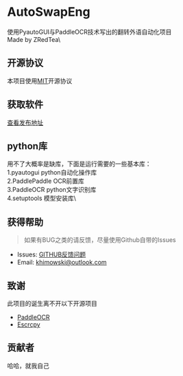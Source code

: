 # AutoSwapEng
使用PyautoGUI与PaddleOCR技术写出的翻转外语自动化项目\
Made by ZRedTea\

## 开源协议

本项目使用[MIT](https://mit-license.org/)开源协议

## 获取软件

[查看发布地址](https://github.com/Khimowski/AutoSwapEng/releases)

## python库
用不了大概率是缺库，下面是运行需要的一些基本库：\
1.pyautogui python自动化操作库\
2.PaddlePaddle OCR前置库\
3.PaddleOCR python文字识别库\
4.setuptools 模型安装库\

## 获得帮助
> 如果有BUG之类的请反馈，尽量使用Github自带的Issues

- Issues: [GITHUB反馈问题](https://github.com/Khimowski/AutoSwapEng/issues)
- Email: khimowski@outlook.com

## 致谢
此项目的诞生离不开以下开源项目

- [PaddleOCR](https://github.com/PaddlePaddle/PaddleOCR)
- [Escrcpy](https://github.com/viarotel-org/escrcpy/tree/main)

## 贡献者
哈哈，就我自己